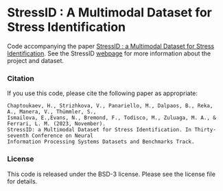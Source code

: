 # StressID : A Multimodal Dataset for Stress Identification

Code accompanying the paper [StressID : a Multimodal Dataset for Stress Identification](https://openreview.net/pdf?id=qWsQi9DGJb). See the StressID [webpage](https://project.inria.fr/stressid/) for more information about the project and dataset.

### Citation

If you use this code, please cite the following paper as appropriate:

```
Chaptoukaev, H., Strizhkova, V., Panariello, M., Dalpaos, B., Reka, A., Manera, V., Thümmler, S.,
Ismailova, E.,Evans, N., Bremond, F., Todisco, M., Zuluaga, M. A., & Ferrari, L. M. (2023, November).
StressID: a Multimodal Dataset for Stress Identification. In Thirty-seventh Conference on Neural
Information Processing Systems Datasets and Benchmarks Track.
```

### License

This code is released under the BSD-3 license. Please see the license file for details.
